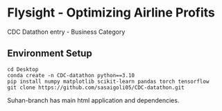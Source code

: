 # Flysight - Optimizing Airline Profits
CDC Datathon entry - Business Category

## Environment Setup
```
cd Desktop
conda create -n CDC-datathon python==3.10
pip install numpy matplotlib scikit-learn pandas torch tensorflow
git clone https://github.com/sasaigoli05/CDC-datathon.git
```

Suhan-branch has main html application and dependencies. 
